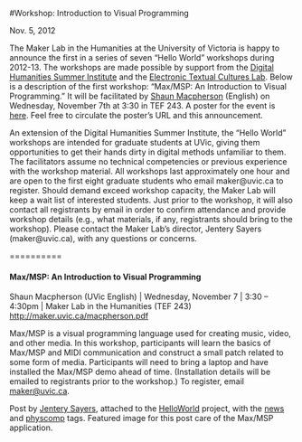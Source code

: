 #Workshop: Introduction to Visual Programming

Nov. 5, 2012

 <p>The Maker Lab in the Humanities at the University of Victoria is happy to announce the first in a series of seven &#8220;Hello World&#8221; workshops during 2012-13. The workshops are made possible by support from the <a title="to the dhsi" href="http://dhsi.org/" target="_blank">Digital Humanities Summer Institute</a> and the <a title="to the etcl" href="http://etcl.uvic.ca/" target="_blank">Electronic Textual Cultures Lab</a>. Below is a description of the first workshop: &#8220;Max/MSP: An Introduction to Visual Programming.&#8221; It will be facilitated by <a title="to shaun's page" href="http://maker.uvic.ca/author/shaun/" target="_blank">Shaun Macpherson</a> (English) on Wednesday, November 7th at 3:30 in TEF 243. A poster for the event is <a title="to the poster" href="http://maker.uvic.ca/macpherson.pdf?b4e08e" target="_blank">here</a>. Feel free to circulate the poster&#8217;s URL and this announcement.</p>
<p>An extension of the Digital Humanities Summer Institute, the &#8220;Hello World&#8221; workshops are intended for graduate students at UVic, giving them opportunities to get their hands dirty in digital methods unfamiliar to them. The facilitators assume no technical competencies or previous experience with the workshop material. All workshops last approximately one hour and are open to the first eight graduate students who email maker@uvic.ca to register. Should demand exceed workshop capacity, the Maker Lab will keep a wait list of interested students. Just prior to the workshop, it will also contact all registrants by email in order to confirm attendance and provide workshop details (e.g., what materials, if any, registrants should bring to the workshop). Please contact the Maker Lab&#8217;s director, Jentery Sayers (maker@uvic.ca), with any questions or concerns.</p>
<p>==========</p>
<h4>Max/MSP: An Introduction to Visual Programming</h4>
<p>Shaun Macpherson (UVic English) | Wednesday, November 7 | 3:30 &#8211; 4:30pm | Maker Lab in the Humanities (TEF 243)<br />
<a title="to the post" href="http://maker.uvic.ca/macpherson.pdf?b4e08e" target="_blank">http://maker.uvic.ca/macpherson.pdf</a></p>
<p>Max/MSP is a visual programming language used for creating music, video, and other media. In this workshop, participants will learn the basics of Max/MSP and MIDI communication and construct a small patch related to some form of media. Participants will need to bring a laptop and have installed the Max/MSP demo ahead of time. (Installation details will be emailed to registrants prior to the workshop.) To register, email <a title="email maker@uvic" href="mailto:maker@uvic.ca" target="_blank">maker@uvic.ca</a>.</p>
<p>Post by <a title="learn more" href="http://maker.uvic.ca/author/admin">Jentery Sayers</a>, attached to the <a href="http://maker.uvic.ca/category/hello/">HelloWorld</a> project, with the <a title="learn more" href="http://maker.uvic.ca/tag/news/">news</a> and <a title="learn more" href="http://maker.uvic.ca/tag/physcomp/">physcomp</a> tags. Featured image for this post care of the Max/MSP application.</p>
